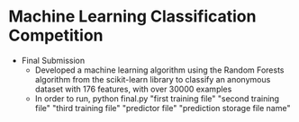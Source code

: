 # Machine Learning Classification Competition
  - Final Submission
	- Developed a machine learning algorithm using the Random Forests algorithm from the scikit-learn library to classify an anonymous 
	  dataset with 176 features, with over 30000 examples
	- In order to run, python final.py "first training file" "second training file" "third training file" "predictor file" "prediction storage file name"